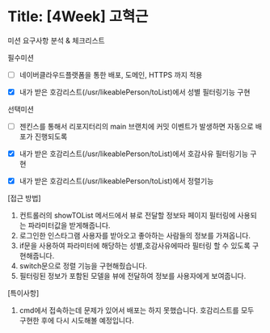 # Title: [4Week] 고혁근
미션 요구사항 분석 & 체크리스트

필수미션
- [ ] 네이버클라우드플랫폼을 통한 배포, 도메인, HTTPS 까지 적용

- [x] 내가 받은 호감리스트(/usr/likeablePerson/toList)에서 성별 필터링기능 구현

선택미션
- [ ] 젠킨스를 통해서 리포지터리의 main 브랜치에 커밋 이벤트가 발생하면 자동으로 배포가 진행되도록

- [x] 내가 받은 호감리스트(/usr/likeablePerson/toList)에서 호감사유 필터링기능 구현

- [x] 내가 받은 호감리스트(/usr/likeablePerson/toList)에서 정렬기능

[접근 방법]
1. 컨트롤러의 showTOList 메서드에서 뷰로 전달할 정보돠 페이지 필터링에 사용되는 파라미터값을 받게해줍니다.
2. 로그인한 인스타그램 사용자를 받아오고 좋아하는 사람들의 정보를 가져옵니다.
3. if문을 사용하여 파라미터에 해당하는 성별,호감사유에따라 필터링 할 수 있도록 구현해줍니다.
4. switch문으로 정렬 기능을 구현해줬습니다.
5. 필터링된 정보가 포함된 모델을 뷰에 전달하여 정보를 사용자에게 보여줍니다.
 

[특이사항]
1. cmd에서 접속하는데 문제가 있어서 배포는 하지 못했습니다. 호감리스트를 모두 구현한 후에 다시 시도해볼 예정입니다. 
